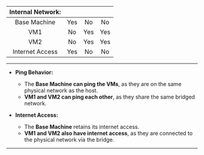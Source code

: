 | **Internal Network:** |     |     |     |
| :-------------------: | :-: | :-: | :-: |
|     Base Machine      | Yes | No  | No  |
|          VM1          | No  | Yes | Yes |
|          VM2          | No  | Yes | Yes |
|    Internet Access    | Yes | No  | No  |

---

- **Ping Behavior:**
    
    - The **Base Machine can ping the VMs**, as they are on the same physical network as the host.
    - **VM1 and VM2 can ping each other**, as they share the same bridged network.
- **Internet Access:**
    
    - The **Base Machine** retains its internet access.
    - **VM1 and VM2 also have internet access**, as they are connected to the physical network via the bridge.

---